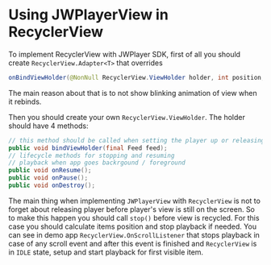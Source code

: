 # Using JWPlayerView in RecyclerView

To implement RecyclerView with JWPlayer SDK, first of all you should create `RecyclerView.Adapter<T>` that overrides 
```java
onBindViewHolder(@NonNull RecyclerView.ViewHolder holder, int position, @NonNull List<Object> payloads)
```
The main reason about that is to not show blinking animation of view when it rebinds. 

Then you should create your own `RecyclerView.ViewHolder`. The holder should have 4 methods:
```java
// this method should be called when setting the player up or releasing it
public void bindViewHolder(final Feed feed);
// lifecycle methods for stopping and resuming 
// playback when app goes backrgound / foreground 
public void onResume(); 
public void onPause();
public void onDestroy();
```
The main thing when implementing `JWPlayerView` with `RecyclerView` is not to forget about releasing player before player's view is still on the screen. So to make this happen you should call `stop()` before view is recycled. For this case you should calculate items position and stop playback if needed. You can see in demo app  `RecyclerView.OnScrollListener` that stops playback in case of any scroll event and after this event is finished and `RecyclerView` is in `IDLE` state, setup and start playback for first visible item.

